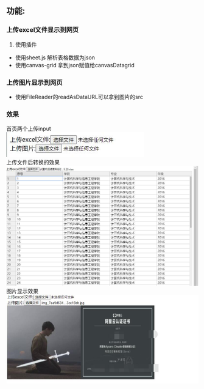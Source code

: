 ## 功能:
### 上传excel文件显示到网页
1. 使用插件
- 使用sheet.js 解析表格数据为json
- 使用canvas-grid 拿到json赋值给canvasDatagrid
### 上传图片显示到网页
- 使用FileReader的readAsDataURL可以拿到图片的src
### 效果
首页两个上传input  
![](/image/index.jpg)  
上传文件后转换的效果  
![](/image/excel.jpg)  
图片显示效果  
![](/image/image.jpg)  